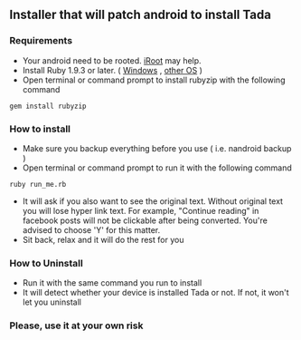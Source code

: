 ## Installer that will patch android to install Tada


### Requirements
* Your android need to be rooted. [iRoot](http://www.mgyun.com/m/en) may help.
* Install Ruby 1.9.3 or later. ( [Windows](http://rubyinstaller.org/downloads/) , [other OS](https://www.ruby-lang.org/en/documentation/installation/) )
* Open terminal or command prompt to install rubyzip with the following command
```
gem install rubyzip
```


### How to install
* Make sure you backup everything before you use ( i.e. nandroid backup )
* Open terminal or command prompt to run it with the following command
```
ruby run_me.rb
```
* It will ask if you also want to see the original text. Without original text you will lose hyper link text. For example, "Continue reading" in facebook posts will not be clickable after being converted. You're advised to choose 'Y' for this matter.
* Sit back, relax and it will do the rest for you


### How to Uninstall
* Run it with the same command you run to install
* It will detect whether your device is installed Tada or not. If not, it won't let you uninstall

 
### Please, use it at your own risk
